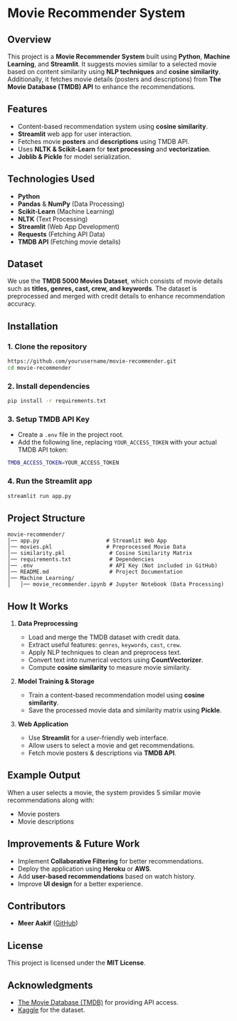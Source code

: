 # Movie Recommender System

## Overview
This project is a **Movie Recommender System** built using **Python**, **Machine Learning**, and **Streamlit**. It suggests movies similar to a selected movie based on content similarity using **NLP techniques** and **cosine similarity**. Additionally, it fetches movie details (posters and descriptions) from **The Movie Database (TMDB) API** to enhance the recommendations.

## Features
- Content-based recommendation system using **cosine similarity**.
- **Streamlit** web app for user interaction.
- Fetches movie **posters** and **descriptions** using TMDB API.
- Uses **NLTK & Scikit-Learn** for **text processing** and **vectorization**.
- **Joblib & Pickle** for model serialization.

## Technologies Used
- **Python**
- **Pandas** & **NumPy** (Data Processing)
- **Scikit-Learn** (Machine Learning)
- **NLTK** (Text Processing)
- **Streamlit** (Web App Development)
- **Requests** (Fetching API Data)
- **TMDB API** (Fetching movie details)

## Dataset
We use the **TMDB 5000 Movies Dataset**, which consists of movie details such as **titles, genres, cast, crew, and keywords**. The dataset is preprocessed and merged with credit details to enhance recommendation accuracy.

## Installation
### 1. Clone the repository
```sh
https://github.com/yourusername/movie-recommender.git
cd movie-recommender
```

### 2. Install dependencies
```sh
pip install -r requirements.txt
```

### 3. Setup TMDB API Key
- Create a `.env` file in the project root.
- Add the following line, replacing `YOUR_ACCESS_TOKEN` with your actual TMDB API token:
```sh
TMDB_ACCESS_TOKEN=YOUR_ACCESS_TOKEN
```

### 4. Run the Streamlit app
```sh
streamlit run app.py
```

## Project Structure
```
movie-recommender/
│── app.py                     # Streamlit Web App
│── movies.pkl                 # Preprocessed Movie Data
│── similarity.pkl              # Cosine Similarity Matrix
│── requirements.txt            # Dependencies
│── .env                        # API Key (Not included in GitHub)
│── README.md                   # Project Documentation
│── Machine Learning/
│   │── movie_recommender.ipynb # Jupyter Notebook (Data Processing)
```

## How It Works
1. **Data Preprocessing**
   - Load and merge the TMDB dataset with credit data.
   - Extract useful features: `genres`, `keywords`, `cast`, `crew`.
   - Apply NLP techniques to clean and preprocess text.
   - Convert text into numerical vectors using **CountVectorizer**.
   - Compute **cosine similarity** to measure movie similarity.
   
2. **Model Training & Storage**
   - Train a content-based recommendation model using **cosine similarity**.
   - Save the processed movie data and similarity matrix using **Pickle**.
   
3. **Web Application**
   - Use **Streamlit** for a user-friendly web interface.
   - Allow users to select a movie and get recommendations.
   - Fetch movie posters & descriptions via **TMDB API**.

## Example Output
When a user selects a movie, the system provides 5 similar movie recommendations along with:
- Movie posters
- Movie descriptions

## Improvements & Future Work
- Implement **Collaborative Filtering** for better recommendations.
- Deploy the application using **Heroku** or **AWS**.
- Add **user-based recommendations** based on watch history.
- Improve **UI design** for a better experience.

## Contributors
- **Meer Aakif** ([GitHub](https://github.com/meer-aakif-33))

## License
This project is licensed under the **MIT License**.

## Acknowledgments
- [The Movie Database (TMDB)](https://www.themoviedb.org/) for providing API access.
- [Kaggle](https://www.kaggle.com/) for the dataset.

